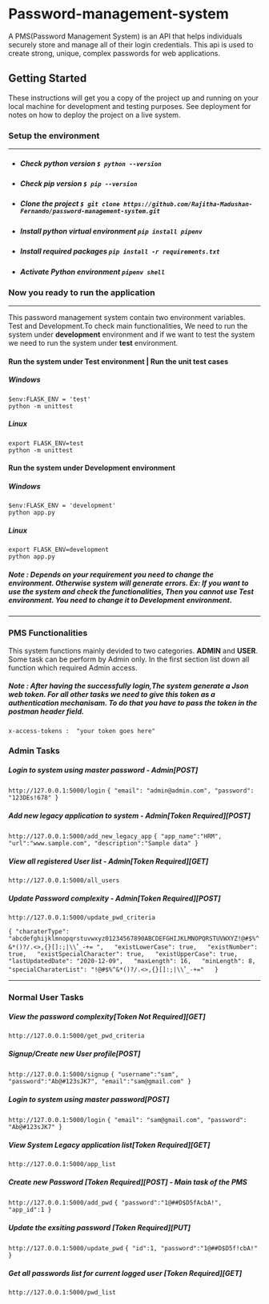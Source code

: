 # Password-management-system
A PMS(Password Management System) is an API that helps individuals securely store and manage all of their login credentials. This api is used to create strong, unique, complex passwords for web applications. 

## Getting Started
These instructions will get you a copy of the project up and running on your local machine for development and testing purposes. See deployment for notes on how to deploy the project on a live system.

### Setup the environment

------------


-  ##### Check python version `$ python --version`
- ##### Check pip version `$ pip --version`
- ##### Clone the project `$ git clone https://github.com/Rajitha-Madushan-Fernando/password-management-system.git`
-  ##### Install python virtual environment `pip install pipenv`
- #####  Install required packages  `pip install -r requirements.txt` 
- #####  Activate Python environment `pipenv shell` 


### Now you ready to run the application

------------
This  password management system contain two environment variables. Test and Development.To check main functionalities, We need to run the system under **development** environment and if we want to test the system we need to run the system under **test** environment.

#### Run the system under Test environment | Run the unit test cases
##### Windows 
	$env:FLASK_ENV = 'test'
	python -m unittest
##### Linux
	export FLASK_ENV=test
	python -m unittest

#### Run the system under Development environment
##### Windows 
	$env:FLASK_ENV = 'development'
	python app.py
##### Linux
	export FLASK_ENV=development
	python app.py

##### Note : Depends on your requirement you need to change the environment. Otherwise system will generate errors. Ex: If you want to use the system and check the functionalities, Then you cannot use Test environment. You need to change it to **Development environment**.
------------
### PMS Functionalities
This system functions mainly devided to two categories. **ADMIN** and **USER**.  Some task can be perform by Admin only. In the first section list down all  function which required Admin access.

##### Note : After having the  successfully login,The system generate a Json web token. For all other tasks we need to give this token as a authentication mechanisam. To do that you have to pass the token in the postman header field. 
`x-access-tokens :  "your token goes here"`

### Admin  Tasks
##### Login to system using master password - Admin[POST]
`http://127.0.0.1:5000/login`
`{
	"email": "admin@admin.com",
	"password": "123DEs!678"
}`

##### Add new legacy application to system - Admin[Token Required][POST]
`http://127.0.0.1:5000/add_new_legacy_app`
 `{
    "app_name":"HRM",
    "url":"www.sample.com",
    "description":"Sample data"
}`
##### View all registered User list - Admin[Token Required][GET]
`http://127.0.0.1:5000/all_users`

##### Update Password complexity - Admin[Token Required][POST]
`http://127.0.0.1:5000/update_pwd_criteria`

`{
    "charaterType": "abcdefghijklmnopqrstuvwxyz01234567890ABCDEFGHIJKLMNOPQRSTUVWXYZ!@#$%^&*()?/.<>,{}[]:;|\\`'`_-+= ",  
    "existLowerCase": true,  
    "existNumber": true,  
    "existSpecialCharacter": true,  
    "existUpperCase": true,  
    "lastUpdatedDate": "2020-12-09",  
    "maxLength": 16,  
    "minLength": 8,  
    "specialCharaterList": "!@#$%^&*()?/.<>,{}[]:;|\\`'`_-+="  
}`
 

------------

### Normal User Tasks
##### View the password complexity[Token Not Required][GET] 
 `http://127.0.0.1:5000/get_pwd_criteria`

##### Signup/Create new User profile[POST]
 `http://127.0.0.1:5000/signup`
 `{
	"username":"sam",
	"password":"Ab@#123sJK7",
	"email":"sam@gmail.com"
}`
##### Login to system using master password[POST]
`http://127.0.0.1:5000/login`
`{
	"email": "sam@gmail.com",
	"password": "Ab@#123sJK7"
}`
##### View System Legacy application list[Token Required][GET]
 `http://127.0.0.1:5000/app_list`

##### Create new Password [Token Required][POST] - Main task of the PMS
`http://127.0.0.1:5000/add_pwd`
 `{
	"password":"1@##D$D5fAcbA!",
	"app_id":1
}`
##### Update the exsiting password [Token Required][PUT]
`http://127.0.0.1:5000/update_pwd`
 `{
	"id":1,
	"password":"1@##D$D5f!cbA!"
}`


##### Get all passwords list for current logged user [Token Required][GET]
`http://127.0.0.1:5000/pwd_list`
